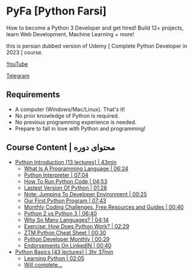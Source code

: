 # PyFa [Python Farsi]

How to become a Python 3 Developer and get hired! Build 12+ projects, learn Web Development, Machine Learning + more!

this is persian dubbed version of Udemy [ Complete Python Developer in 2023 ] course.

[YouTube]()

[Telegram]()

## Requirements

- A computer (Windows/Mac/Linux). That's it!
- No prior knowledge of Python is required.
- No previous programming experience is needed.
- Prepare to fall in love with Python and programming!

## Course Content | محتوای دوره

<!--ts-->

- [Python Introduction [13 lectures] | 43min]()
  - [What Is A Programming Language | 06:24]()
  - [Python Interpreter | 07:04]()
  - [How To Run Python Code | 04:53]()
  - [Lastest Version Of Python | 01:28](#multiple-files)
  - [Note: Jumping To Developer Environment | 00:25
    ]()
  - [Our First Python Program | 07:43](#auto-insert-and-update-toc)
  - [Monthly Coding Challenges, Free Resources and Guides | 00:40](#github-token)
  - [Python 2 vs Python 3 | 06:40](#toc-generation-with-github-actions)
  - [Why So Many Languages? | 04:14]()
  - [Exercise: How Does Python Work? | 02:29]()
  - [ZTM Python Cheat Sheet | 00:30]()
  - [Python Developer Monthly | 00:29]()
  - [Endorsements On LinkedIN | 00:40]()
- [Python Basics [43 lectures] | 3hr 37min](#tests)
  - [Learning Python | 02:05]()
  - [Will complete...]()
